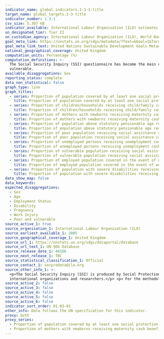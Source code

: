 ```yaml
---
indicator_name: global_indicators.1-3-1-title
target_name: global_targets.1-3-title
indicator_number: 1.3.1
csv_size: 5.307 kB
indicator_available: International Labour Organisation (ILO) estimates based on country data compiled through the ILO Social Security Inquiry (SSI).
un_designated_tier: Tier II
un_custodian_agency: International Labour Organization (ILO), World Bank (WB)
goal_meta_link: https://unstats.un.org/sdgs/metadata/?Text=&Goal=1&Target=1.3
goal_meta_link_text: United Nations Sustainable Development Goals Metadata (PDF 894 KB)
national_geographical_coverage: United Kingdom
computation_units: Percentage (%)
computation_definitions: >-
  The Social Security Inquiry (SSI) questionnaire has become the main comprehensive tool used to compile data on social protection coverage for children, unemployed persons, older persons, persons with disabilities, pregnant women, newborns, work-injury victims, and the poor and
  vulnerable.
available_disaggregations: Sex
reporting_status: complete
data_non_statistical: false
graph_type: line
graph_titles:
  - series: Proportion of population covered by at least one social protection benefit
    title: Proportion of population covered by at least one social protection benefit
  - series: Proportion of children/households receiving child/family cash benefit
    title: Proportion of children/households receiving child/family cash benefit
  - series: Proportion of mothers with newborns receiving maternity cash benefit
    title: Proportion of mothers with newborns receiving maternity cash benefit
  - series: Proportion of population above statutory pensionable age receiving a pension
    title: Proportion of population above statutory pensionable age receiving a pension
  - series: Proportion of poor population receiving social assistance cash benefit
    title: Proportion of poor population receiving social assistance cash benefit
  - series: Proportion of unemployed persons receiving unemployment cash benefit
    title: Proportion of unemployed persons receiving unemployment cash benefit
  - series: Proportion of vulnerable population receiving social assistance cash benefit
    title: Proportion of vulnerable population receiving social assistance cash benefit
  - series: Proportion of employed population covered in the event of work injury
    title: Proportion of employed population covered in the event of work injury
  - series: Proportion of population with severe disabilities receiving disability cash benefit
    title: Proportion of population with severe disabilities receiving disability cash benefit
data_show_map: false
data_keywords:
expected_disaggregations:
  - Sex
  - Age
  - Employment Status
  - Disability
  - Pregnancy
  - Work Injury
  - Poor and vulnerable
source_active_1: true
source_organisation_1: International Labour Organization (ILO)
source_earliest_available_1: 2005
source_geographical_coverage_1: United Kingdom
source_url_1: https://unstats.un.org/sdgs/dataportal/database
source_url_text_1: UN SDG Database
source_release_date_1: 44166
source_next_release_1: TBC
source_statistical_classification_1: Official
source_contact_1: socprodata@ilo.org
source_other_info_1: >-
  <p>The Social Security Inquiry (SSI) is produced by Social Protection Department (SOCPRO) of the International Labour Office (ILO). SSI is a set of questionnaires and a database, which is the main source of global data on social protection, used daily by policy makers, officials of
  international organizations and researchers.</p> <p> For the methodological manual and the SSI questionnaire please visit <a href="https://www.social-protection.org/gimi/ShowTheme.action?id=10">Social Protection</a>. </p>
source_active_2: false
source_active_3: false
source_active_4: false
source_active_5: false
source_active_6: false
indicator_sort_order: 01-03-01
other_info: Data follows the UN specification for this indicator. 
proxy: both
proxy_series:
  - Proportion of population covered by at least one social protection benefit
  - Proportion of mothers with newborns receiving maternity cash benefit
---
```

